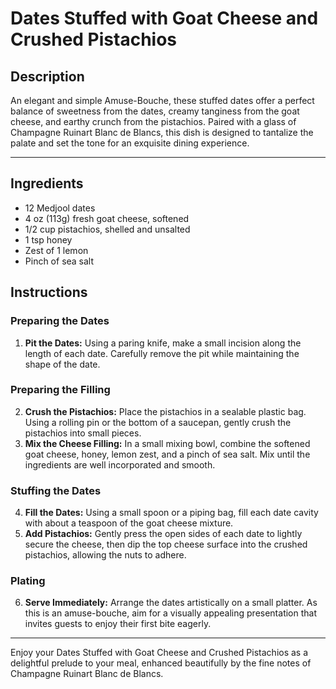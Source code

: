 # Dates Stuffed with Goat Cheese and Crushed Pistachios

## Description
An elegant and simple Amuse-Bouche, these stuffed dates offer a perfect balance of sweetness from the dates, creamy tanginess from the goat cheese, and earthy crunch from the pistachios. Paired with a glass of Champagne Ruinart Blanc de Blancs, this dish is designed to tantalize the palate and set the tone for an exquisite dining experience.

---

## Ingredients
- 12 Medjool dates
- 4 oz (113g) fresh goat cheese, softened
- 1/2 cup pistachios, shelled and unsalted
- 1 tsp honey
- Zest of 1 lemon
- Pinch of sea salt


## Instructions

### Preparing the Dates
1. **Pit the Dates:** Using a paring knife, make a small incision along the length of each date. Carefully remove the pit while maintaining the shape of the date.

### Preparing the Filling
2. **Crush the Pistachios:** Place the pistachios in a sealable plastic bag. Using a rolling pin or the bottom of a saucepan, gently crush the pistachios into small pieces.
3. **Mix the Cheese Filling:** In a small mixing bowl, combine the softened goat cheese, honey, lemon zest, and a pinch of sea salt. Mix until the ingredients are well incorporated and smooth.

### Stuffing the Dates
4. **Fill the Dates:** Using a small spoon or a piping bag, fill each date cavity with about a teaspoon of the goat cheese mixture.
5. **Add Pistachios:** Gently press the open sides of each date to lightly secure the cheese, then dip the top cheese surface into the crushed pistachios, allowing the nuts to adhere.

### Plating
6. **Serve Immediately:** Arrange the dates artistically on a small platter. As this is an amuse-bouche, aim for a visually appealing presentation that invites guests to enjoy their first bite eagerly.

---

Enjoy your Dates Stuffed with Goat Cheese and Crushed Pistachios as a delightful prelude to your meal, enhanced beautifully by the fine notes of Champagne Ruinart Blanc de Blancs.